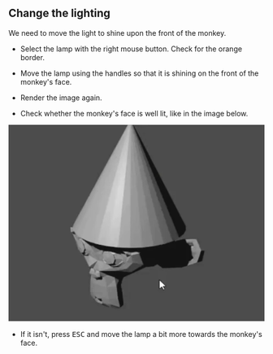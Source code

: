 ## Change the lighting

We need to move the light to shine upon the front of the monkey.

+ Select the lamp with the right mouse button. Check for the orange border.

+ Move the lamp using the handles so that it is shining on the front of the monkey's face.

+ Render the image again.

+ Check whether the monkey's face is well lit, like in the image below.

![Well lit](images/well-lit.png)

+ If it isn't, press <kbd>ESC</kbd> and move the lamp a bit more towards the monkey's face.
